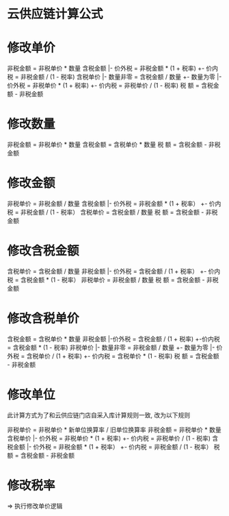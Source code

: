 # 云供应链计算公式

# 修改单价

非税金额 = 非税单价 * 数量
含税金额
 |- 价外税 = 非税金额 * (1 + 税率)
 +- 价内税 = 非税金额 / (1 - 税率)
含税单价
 |- 数量非零 = 含税金额 / 数量
 +- 数量为零
	 |- 价外税 = 非税单价 * (1 + 税率)
	 +- 价内税 = 非税单价 / (1 - 税率)
税    额 = 含税金额 - 非税金额


# 修改数量

非税金额 = 非税单价 * 数量
含税金额 = 含税单价 * 数量
税    额 = 含税金额 - 非税金额

# 修改金额

非税单价 = 非税金额 / 数量
含税金额
 |- 价外税 = 非税金额 * (1 + 税率）
 +- 价内税 = 非税金额 / (1 - 税率）
含税单价 = 含税金额 / 数量
税    额 = 含税金额 - 非税金额

# 修改含税金额

含税单价 = 含税金额 / 数量
非税金额
 |- 价外税 = 含税金额 / (1 + 税率）
 +- 价内税 = 含税金额 * (1 - 税率）
非税单价 = 非税金额 / 数量
税    额 = 含税金额 - 非税金额

# 修改含税单价

含税金额 = 含税单价 * 数量
非税金额
 |-价外税 = 含税金额 / (1 + 税率)
 +-价内税 = 含税金额 * (1 - 税率)
非税单价
 |- 数量非零 = 非税金额 / 数量
 +- 数量为零
	 |- 价外税 = 含税单价 / (1 + 税率)
	 +- 价内税 = 含税单价 * (1 - 税率)
税    额 = 含税金额 - 非税金额

# 修改单位
此计算方式为了和云供应链门店自采入库计算规则一致, 改为以下规则

非税单价 = 非税单价 * 新单位换算率 / 旧单位换算率
非税金额 = 非税单价 * 数量
含税单价
	 |- 价外税 = 非税单价 * (1 + 税率)
	 +- 价内税 = 非税单价 / (1 - 税率)
含税金额
	 |- 价外税 = 非税金额 * (1 + 税率）
	 +- 价内税 = 非税金额 / (1 - 税率）
税    额 = 含税金额 - 非税金额


# 修改税率

=> 执行修改单价逻辑